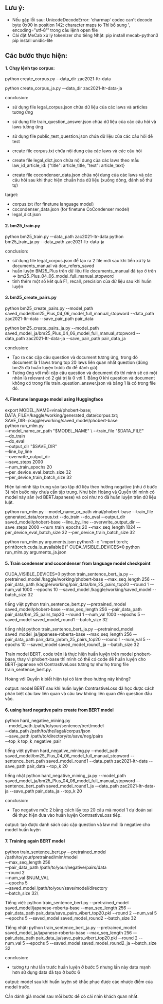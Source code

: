 ## Lưu ý: 
- Nếu gặp lỗi sau:
UnicodeDecodeError: 'charmap' codec can't decode byte 0x90 in position 142: character maps to <undefined>
Thì bổ sung ', encoding="utf-8"' trong câu lệnh open file
- Cài đặt MeCab xử lý tokenizer cho tiếng Nhật: 
pip install mecab-python3
pip install unidic-lite

## Các bước thực hiện: 

#### 1. Chạy lệnh tạo corpus: 

python create_corpus.py --data_dir zac2021-ltr-data

python create_corpus_ja.py --data_dir zac2021-ltr-data-ja

conclusion:
- sử dụng file legal_corpus.json chứa dữ liệu của các laws và articles tương ứng
- sử dụng file train_question_answer.json chứa dữ liệu của các câu hỏi và laws tương ứng
- sử dụng file public_test_question.json chứa dữ liệu của các câu hỏi để test

- create file corpus.txt chứa nội dung của các laws và các câu hỏi
- create file legal_dict.json chứa nội dung của các laws theo mẫu law_id_article_id: {"title": article_title, "text": article_text}
- create file cocondenser_data.json chứa nội dung của các laws và các câu hỏi sau khi thực hiện chuẩn hóa dữ liệu (xuống dòng, đánh số thứ tự)

target:
- corpus.txt (for finetune language model)
- cocondenser_data.json (for finetune CoCondenser model)
- legal_dict.json 

#### 2. bm25_train.py

python bm25_train.py --data_path zac2021-ltr-data
python bm25_train_ja.py --data_path zac2021-ltr-data-ja

conclusion: 
- sử dụng file legal_corpus.json để tạo ra 2 file mới sau khi tiền xử lý là documents_manual và doc_refers_saved
- huấn luyện BM25_Plus trên dữ liệu file documents_manual đã tạo ở trên => bm25_Plus_04_06_model_full_manual_stopword
- tính thêm một số kết quả F1, recall, precision của dữ liệu sau khi huấn luyện

#### 3. bm25_create_pairs.py

python bm25_create_pairs.py --model_path saved_model/bm25_Plus_04_06_model_full_manual_stopword --data_path zac2021-ltr-data --save_pair_path pair_data

python bm25_create_pairs_ja.py --model_path saved_model_ja/bm25_Plus_04_06_model_full_manual_stopword --data_path zac2021-ltr-data-ja --save_pair_path pair_data_ja

conclusion: 
- Tạo ra các cặp câu question và document tương ứng, trong đó document là 1 laws trong top 20 laws liên quan nhất question (dùng bm25 đã huấn luyện trước đó để đánh giá)
- Tương ứng với mỗi cặp câu question và document đó thì mình sẽ có một nhãn là relevant có 2 giá trị là 0 với 1. Bằng 0 khi question và document không có trong file train_question_answer.json và bằng 1 là có trong file đó.

#### 4. Finetune language model using Huggingface

export MODEL_NAME=vinai/phobert-base; DATA_FILE=/kaggle/working/generated_data/corpus.txt; SAVE_DIR=/kaggle/working/saved_model/phobert-base \
    python run_mlm.py \
        --model_name_or_path "$MODEL_NAME" \
        --train_file "$DATA_FILE" \
        --do_train \
        --do_eval \
        --output_dir "$SAVE_DIR" \
        --line_by_line \
        --overwrite_output_dir \
        --save_steps 2000 \
        --num_train_epochs 20 \
        --per_device_eval_batch_size 32 \
        --per_device_train_batch_size 32

Hiện tại mình tập trung vào tạo tập dữ liệu theo hướng negative (như ở bước 3) nên bước này chưa cần tập trung.
Như bên Hoàng và Quyền thì mình có model này sẵn (vd BERTJapanese) và coi như nó đã huấn luyện trên dữ liệu luật.

python run_mlm.py 
    --model_name_or_path vinai/phobert-base 
    --train_file generated_data/corpus.txt 
    --do_train --do_eval 
    --output_dir saved_model/phobert-base 
    --line_by_line --overwrite_output_dir 
    --save_steps 2000 --num_train_epochs 20 
    --max_seq_length 1024
    --per_device_eval_batch_size 32 
    --per_device_train_batch_size 32

python run_mlm.py arguments.json
python3 -c "import torch; print(torch.cuda.is_available())"
CUDA_VISIBLE_DEVICES=0 python run_mlm.py arguments_ja.json

#### 5. Train condenser and cocondenser from language model checkpoint

CUDA_VISIBLE_DEVICES=0
python train_sentence_bert_ja.py --pretrained_model /kaggle/working/phobert-base --max_seq_length 256 --pair_data_path /kaggle/working/pair_data/bm_25_pairs_top20 --round 1 --num_val 1000 --epochs 10 --saved_model /kaggle/working/saved_model --batch_size 32

tiếng việt
python train_sentence_bert.py --pretrained_model saved_model/phobert-base --max_seq_length 256 --pair_data_path pair_data/bm_25_pairs_top20 --round 1 --num_val 1000 --epochs 5 --saved_model saved_model_round1 --batch_size 32

tiếng nhật
python train_sentence_bert_ja.py --pretrained_model saved_model_ja/japanese-roberta-base --max_seq_length 256 --pair_data_path pair_data_ja/bm_25_pairs_top20 --round 1 --num_val 5 --epochs 10 --saved_model saved_model_round1_ja --batch_size 32

Train model BERT, code trên là thực hiện huấn luyện trên model phobert-base, thay vì phobert-base thì mình có thể có code để huấn luyện cho BERT-japanese với ContrastiveLoss tương tự như họ trong file train_sentence_bert.py. 

Hoàng với Quyền k biết hiện tại có làm theo hướng này không?

output: model BERT sau khi huấn luyện ContrastiveLoss đã học được cách phân biệt câu law liên quan và câu law không liên quan đến question đầu vào.

#### 6. using hard negative pairs create from BERT model

python hard_negative_mining.py \
    --model_path /path/to/your/sentence/bert/model\
    --data_path /path/to/the/lagal/corpus/json\
    --save_path /path/to/directory/to/save/neg/pairs\
    --top_k top_k_negative_pair

tiếng việt
python hard_negative_mining.py --model_path saved_model/bm25_Plus_04_06_model_full_manual_stopword --sentence_bert_path saved_model_round1 --data_path zac2021-ltr-data --save_path pair_data --top_k 20

tiếng nhật
python hard_negative_mining_ja.py --model_path saved_model_ja/bm25_Plus_04_06_model_full_manual_stopword --sentence_bert_path saved_model_round1_ja --data_path zac2021-ltr-data-ja --save_path pair_data_ja --top_k 20

conclusion: 
- Tạo negative mức 2 bằng cách lấy top 20 câu mà model 1 dự đoán sai để thực hiện đưa vào huấn luyện ContrastiveLoss tiếp.

output: tạo được danh sách các cặp question và law mới là negative cho model huấn luyện

#### 7. Training again BERT model

python train_sentence_bert.py 
    --pretrained_model /path/to/your/pretrained/mlm/model\
    --max_seq_length 256 \
    --pair_data_path /path/to/your/negative/pairs/data\
    --round 2 \
    --num_val $NUM_VAL\
    --epochs 5\
    --saved_model /path/to/your/save/model/directory\
    --batch_size 32\

Tiếng việt: 
python train_sentence_bert.py --pretrained_model saved_model/japanese-roberta-base --max_seq_length 256 --pair_data_path pair_data/save_pairs_vibert_top20.pkl --round 2 --num_val 5 --epochs 5 --saved_model saved_model_round2 --batch_size 32

Tiếng nhật: 
python train_sentence_bert_ja.py --pretrained_model saved_model_ja/japanese-roberta-base --max_seq_length 256 --pair_data_path pair_data_ja/save_pairs_vibert_top20.pkl --round 2 --num_val 5 --epochs 5 --saved_model saved_model_round2_ja --batch_size 32

conclusion: 
- tương tự như lần trước huấn luyện ở bước 5 nhưng lần này data mạnh hơn sử dụng data đã tạo ở bước 6

output: model sau khi huấn luyện sẽ khắc phục được các nhược điểm của model trước.

Cần đánh giá model sau mỗi bước để có cái nhìn khách quan nhất.